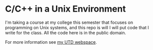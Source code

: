 C/C++ in a Unix Environment
===========================

I'm taking a course at my college this semester that focuses on programming on Unix systems, and this repo is will I will put code that I write for the class. All the code here is in the public domain.

For more information see [my UTD webspace](http://www.utdallas.edu/~ngb130030/).
